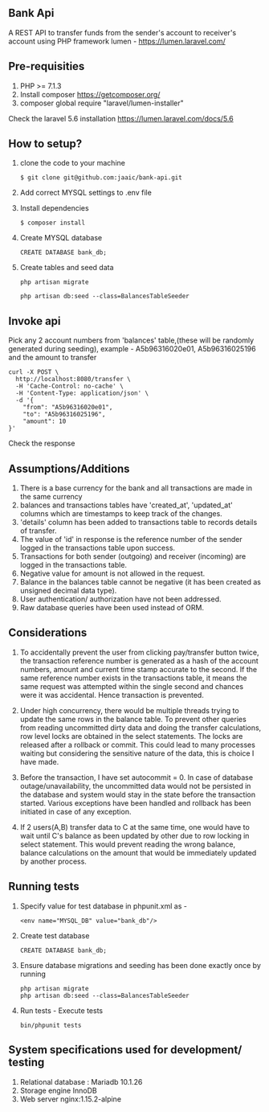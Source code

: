 ## Bank Api

A REST API to transfer funds from the sender's account to receiver's account using PHP framework lumen - https://lumen.laravel.com/

## Pre-requisities
1. PHP >= 7.1.3
2. Install composer https://getcomposer.org/
3. composer global require "laravel/lumen-installer"

Check the laravel 5.6 installation https://lumen.laravel.com/docs/5.6

## How to setup?
1. clone the code to your machine
    ```
    $ git clone git@github.com:jaaic/bank-api.git
    ```
2. Add correct MYSQL settings to .env file

3. Install dependencies
    ```
    $ composer install
    ```

4. Create MYSQL database 
    ```
    CREATE DATABASE bank_db;
    
    ```  

5. Create tables and seed data
    ```
    php artisan migrate
    
    php artisan db:seed --class=BalancesTableSeeder
    
    ``` 

## Invoke api
Pick any 2 account numbers from 'balances' table,(these will be randomly generated during seeding), 
example - A5b96316020e01, A5b96316025196 and the amount to transfer
        

```
curl -X POST \
  http://localhost:8080/transfer \
  -H 'Cache-Control: no-cache' \
  -H 'Content-Type: application/json' \
  -d '{
    "from": "A5b96316020e01",
    "to": "A5b96316025196",
    "amount": 10
}'
```
Check the response

## Assumptions/Additions
1. There is a base currency for the bank and all transactions are made in the same currency
2. balances and transactions tables have 'created_at', 'updated_at' columns which are timestamps to keep track of the changes.
3. 'details' column has been added to transactions table to records details of transfer.
4. The value of 'id' in response is the reference number of the sender logged in the transactions table upon success.
5. Transactions for both sender (outgoing) and receiver (incoming) are logged in the transactions table.
6. Negative value for amount is not allowed in the request.
7. Balance in the balances table cannot be negative (it has been created as unsigned decimal data type).
8. User authentication/ authorization have not been addressed.
9. Raw database queries have been used instead of ORM.

## Considerations
1. To accidentally prevent the user from clicking pay/transfer button twice, the transaction reference number is generated 
   as a hash of the account numbers, amount and current time stamp accurate to the second. If the same reference number exists
   in the transactions table, it means the same request was attempted within the single second and chances were it was
   accidental. Hence transaction is prevented.

2. Under high concurrency, there would be multiple threads trying to update the same rows in the balance table. To prevent 
   other queries from reading uncommitted dirty data and doing the transfer calculations, row level locks are obtained 
   in the select statements. The locks are released after a rollback or commit. This could lead to many processes waiting 
   but considering the sensitive nature of the data, this is choice I have made.
   
3. Before the transaction, I have set autocommit = 0. In case of database outage/unavailability, the uncommitted data would 
   not be persisted in the database and system would stay in the state before the transaction started.
   Various exceptions have been handled and rollback has been initiated in case of any exception.
   
4. If 2 users(A,B) transfer data to C at the same time, one would have to wait until C's balance as been updated by other 
   due to row locking in select statement. This would prevent reading the wrong balance, balance calculations
   on the amount that would be immediately updated by another process.

## Running tests
1. Specify value for test database in phpunit.xml as -
   ```
   <env name="MYSQL_DB" value="bank_db"/>
   ```
2. Create test database 
    ```
    CREATE DATABASE bank_db;
    
    ```  
3. Ensure database migrations and seeding has been done exactly once by running
   ```
   php artisan migrate
   php artisan db:seed --class=BalancesTableSeeder
   ```
3. Run tests -
Execute tests
    ```
    bin/phpunit tests
    ```
## System specifications used for development/ testing
1. Relational database : Mariadb 10.1.26
2. Storage engine InnoDB
3. Web server nginx:1.15.2-alpine


